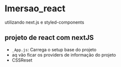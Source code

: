# Imersao_react
 
utilizando next.js e styled-components <br>
## projeto de react com nextJS
- `_App.js`: Carrega o setup base do projeto
-  aq vão ficar os providers de informação do projeto
-  CSSReset
